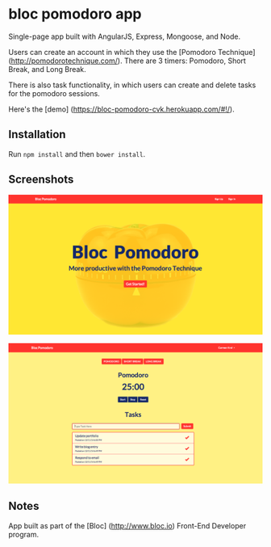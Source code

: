 bloc pomodoro app
=============

Single-page app built with AngularJS, Express, Mongoose, and Node. 

Users can create an account in which they use the [Pomodoro Technique] (http://pomodorotechnique.com/).  There are 3 timers: Pomodoro, Short Break, and Long Break. 

There is also task functionality, in which users can create and delete tasks for the pomodoro sessions.

Here's the [demo] (https://bloc-pomodoro-cvk.herokuapp.com/#!/).


Installation
------------
Run `npm install` and then `bower install`.


Screenshots
------------
![](https://github.com/carmenvkrol/bloc-pomodoro/blob/master/bloc-pomodoro-screenshot-homepage.png)

![](https://github.com/carmenvkrol/bloc-pomodoro/blob/master/bloc-pomodoro-screenshot-dashboardpage.png)


Notes
-----
App built as part of the [Bloc] (http://www.bloc.io) Front-End Developer program.





